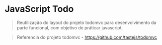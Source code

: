 # JavaScript Todo

> Reutilização do layout do projeto todomvc para desenvolvimento da parte funcional, com objetivo de práticar javascript. 

> Referencia do projeto todomvc - https://github.com/tastejs/todomvc